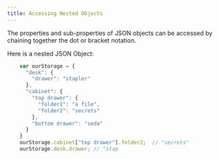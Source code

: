 ```yaml
---
title: Accessing Nested Objects
---
```

The properties and sub-properties of JSON objects can be accessed by chaining together the dot or bracket notation.

Here is a nested JSON Object:

```js
    var ourStorage = {
      "desk": {
        "drawer": "stapler"
      },
      "cabinet": {
        "top drawer": {
          "folder1": "a file",
          "folder2": "secrets"
        },
        "bottom drawer": "soda"
      }
    }
    ourStorage.cabinet["top drawer"].folder2;  // "secrets"
    ourStorage.desk.drawer; // "stap
```
